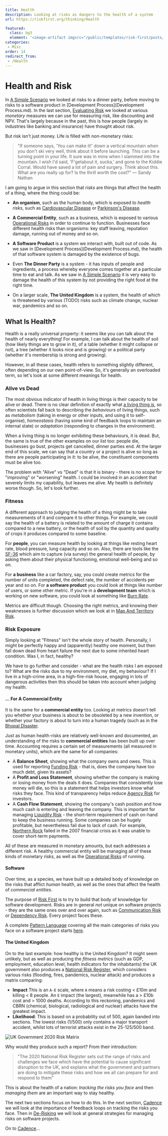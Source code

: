 ```yaml
---
title: Health
description: Looking at risks as dangers to the health of a system
url: https://riskfirst.org/thinking/Health

featured: 
  class: bg3
  element: '<image-artifact imgsrc="/public/templates/risk-first/posts/8bit-heart.svg">Health</image-artifact>'
categories: 
 - Misc
order: 14
redirect_from: 
 - /Health
---
```



# Health and Risk

In [A Simple Scenario](A-Simple-Scenario.md) we looked at risks to a dinner party, before moving to risks to a software product in [Development Process](Development Process.md).  In the last section, [Evaluating Risk](Evaluating-Risk.md) we looked at various _monetary_ measures we can use for measuring risk, like discounting and NPV.  That's largely because in the past, this is how people (largely in industries like banking and insurance) have thought about risk.  

But risk isn't just money.  Life is filled with non-monetary risks:

> "If someone says, 'You can make it!' down a vertical mountain when you don't ski very well, think about it before launching. This can be a turning point in your life. It sure was in mine when I slammed into the mountain.   I wish I'd said, 'F'getabout it, sucka,' and gone to the Kiddie Corral. Would have saved a lot of pain and surgery.  Think about this. What are you really up for? Is the thrill worth the cost?"  — Sandy Nathan

I am going to argue in this section that _risks_ are things that affect the health of a thing, where the thing could be:

 - **An organism**, such as the human body, which is exposed to _health risks_, such as [Cardiovascular Disease](https://en.wikipedia.org/wiki/Cardiovascular_disease) or [Parkinson's Disease](https://en.wikipedia.org/wiki/Parkinson's_disease).  
 
 - **A Commercial Entity**, such as a business, which is exposed to various [Operational Risks](../risks/Operational-Risk.md) in order to continue to function.  Businesses face different health risks than organisms:  key staff leaving, reputation damage, running out of money and so on.
 
 - **A Software Product** is a system we interact with, built out of code.  As we saw in [Development Process](Development Process.md), the health of that software system is damaged by the existence of bugs. 
 
 - Even **The Dinner Party** is a system - it has inputs of people and ingredients, a process whereby everyone comes together at a particular time to eat and talk.  As we saw in [A Simple Scenario](A-Simple-Scenario.md) it is very easy to damage the health of this system by not providing the right food at the right time.  
 
 - On a larger scale, **The United Kingdom** is a system, the health of which is threatened by various (TODO) risks such as climate change, nuclear war, pandemics and so on.
  
## What Is Health?

Health is a really universal property: it seems like you can talk about the health of nearly everything!  For example, I can talk about the health of soil (how likely things are to grow in it), of a table (whether it might collapse or not), a tree (whether it looks nice and is growing) or a political party (whether it's membership is strong and growing).  

However, in all these cases, health refers to something slightly different, often depending on our own point-of-view.  So, it's generally an overloaded term, so let's look at some different meanings for health.

### Alive vs Dead

The most obvious indicator of health in living things is their capacity to be alive or dead.  There is no clear definition of exactly what [a living thing _is_](https://en.wikipedia.org/wiki/Life), so often scientists fall back to describing the _behaviours_ of living things, such as _metabolism_ (taking in energy or other inputs, and using it to self-organise), _homeostasis_ (having some kind of feedback loops to maintain an internal state) or _adaptation_ (responding to changes in the environment).

When a living thing is no longer exhibiting these behaviours, it is dead.  But, the same is true of the other examples on our list too:  people die, businesses go bust, projects get cancelled, dinner parties end.  At the larger end of this scale, we can say that a country or a project is alive so long as there are people participating in it:  to be alive, the constituent components must be alive too.

The problem with "Alive" vs "Dead" is that it is binary - there is no scope for "improving" or "worsening" health.  I could be involved in an accident that severely limits my capability, but leaves me alive.   My health is definitely worse though.   So, let's look further.

### Fitness

A different approach to judging the health of a thing might be to take measurements of it and compare it to other things.  For example, we could say the health of a battery is related to the amount of charge it contains compared to a new battery, or the health of soil by the quantity and quality of crops it produces compared to some baseline.  

For **people**, you can measure health by looking at things like resting heart rate, blood pressure, lung capacity and so on.  Also, there are tools like the [SF-36](https://en.wikipedia.org/wiki/SF-36) which aim to capture (via survey) the general health of people, by asking them about their physical functioning, emotional well-being and so on.

For **a business** like a car factory, say, you could create metrics for the number of units completed, the defect rate, the number of accidents per year and so on.  For **a software product** you could look at things like number of users, or some other metric.  If you're in a **development team** which is working on new software, you could look at something like [Burn Rate](https://en.wikipedia.org/wiki/Burn_rate).

Metrics are difficult though.  Choosing the right metrics, and knowing their weaknesses is further discussion which we look at in [Map And Territory Risk](https://riskfirst.org/risks/Map-And-Territory-Risk).

### Risk Exposure

Simply looking at "Fitness" isn't the whole story of health.   Personally, I might be perfectly happy and (apparently) healthy one moment, but then fall down dead from heart failure the next due to some inherited heart condition.  Was I, in fact, healthy?  

We have to go further and consider - what are the health risks I am exposed to?   What are the risks due to my environment, my diet, my behaviour?   If I live in a high-crime area, in a high-fire-risk house, engaging in lots of dangerous activities then this should be taken into account when judging my health.

#### ... For A Commercial Entity

It is the same for a **commercial entity** too.  Looking at metrics doesn't tell you whether your business is about to be obsoleted by a new invention, or whether your factory is about to turn into a human tragedy (such as in the [Bhopal Disaster](https://en.wikipedia.org/wiki/Bhopal_disaster).

Just as human health-risks are relatively well-known and documented, an understanding of the risks to **commercial entities** has been built up over time. Accounting requires a certain set of measurements (all measured in monetary units), which are the same for all companies:

 - A **Balance Sheet**, showing what the company owns and owes.  This is used for reporting [Funding Risk](https://financial-dictionary.thefreedictionary.com/Funding+risk) - that is, does the company have too much debt, given its assets?  
 - A **Profit and Loss Statement**, showing whether the company is making or losing money from the deals it does.  Companies that consistently lose money will die, so this is a statement that helps investors know what risks they face.  This kind of transparency helps reduce [Agency Risk](../risks/Agency-Risk.md) for investors.
 - A **Cash Flow Statement**, showing the company's cash position and how much cash is entering and leaving the company.  This is important for managing [Liquidity Risk](https://en.wikipedia.org/wiki/Liquidity_risk) - the short-term requirement of cash on-hand to keep the business running.  Some companies can be hugely profitable, but nevertheless fail due to lack of cash. For example, [Northern Rock](https://en.wikipedia.org/wiki/Northern_Rock) failed in the 2007 financial crisis as it was unable to cover short-term payments.

All of these are measured in monetary amounts, but each addresses a different risk.   A healthy commercial entity will be managing all of these kinds of monetary risks, as well as the [Operational Risks](../risks/Operational-Risk.md) of running.

#### Software

Over time, as a species, we have built up a detailed body of knowledge on the risks that afflict _human_ health, as well as the ones that affect the health of _commercial entities_.  

The purpose of [Risk First](https://riskfirst.org) is to try to build that body of knowledge for software development.  Risks are in general _not_ unique on software projects - they are the same ones over and over again, such as [Communication Risk](../risks/Communication-Risk.md) or [Dependency Risk](../risks/Dependency-Risk.md).  Every project faces these.  

A complete [Pattern Language](https://riskfirst.org/risks/A-Pattern-Language) covering all the main categories of risks you face on a software project starts [here](https://riskfirst.org/risks/Start).

#### The United Kingdom

On to the last example: how healthy is the United Kingdom?  It might seem unlikely, but as well as producing the _fitness metrics_ (such as GDP, employment, education level, health indicators for the inhabitants) the UK government also produces a [National Risk Register](https://www.gov.uk/government/publications/national-risk-register-2020), which considers various risks (flooding, fires, pandemics, nuclear attack) and produces a matrix comparing:

 - **Impact**  This is an `A-E` scale, where `A` means a risk costing < £10m and killing < 8 people.   An `E` impact (the largest), meanwhile has a > £10b cost and > 1000 deaths.  According to this reckoning, pandemics and CBRN (chemical, biological, radiological and nuclear) attacks have the greatest impact.
 - **Likelihood**: This is based on a probability out of 500, again banded into sections.  The lowest risks (1/500) only contains a major transport accident, whilst lots of terrorist attacks exist in the 25-125/500 band.

![UK Government 2020 Risk Matrix](/images/thinking/uk-risk-matrix-2020.png)

Why would they produce such a report?  From their introduction:

> "The 2020 National Risk Register sets out the range of risks and challenges we face which have the potential to cause significant disruption to the UK, and explains what the government and partners are doing to mitigate these risks and how we all can prepare for and respond to them"

This is about the health of a nation:  _tracking the risks you face_ and then _managing them_ are an important way to stay healthy.

The next two sections focus on how to do this.  In the next section, [Cadence](Cadence.md) we will look at the importance of feedback loops on tracking the risks you face.  Then in [De-Risking](De-Risking.md) we will look at general strategies for managing risks on software projects.

On to [Cadence](Cadence.md)...

  














 